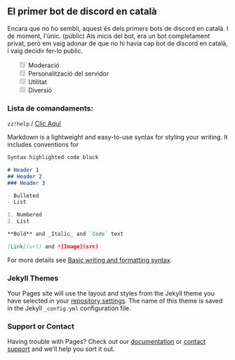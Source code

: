 ## El primer bot de discord en català

Encara que no ho sembli, aquest &eacute;s dels primers bots de discord en catal&agrave;. I de moment, l'&uacute;nic. (públic)
Als inicis del bot, era un bot completament privat, per&ograve; em vaig adonar de que no hi havia cap bot de discord en catal&agrave;, i vaig decidir fer-lo public.

<ul style="list-style: none;" class="contains-task-list">
<li class="task-list-item"><input type="checkbox" id="" disabled="" class="task-list-item-checkbox" checked=""> Moderació</li>
<li class="task-list-item"><input type="checkbox" id="" disabled="" class="task-list-item-checkbox" checked=""> Personalització del servidor</li>
<li class="task-list-item"><input type="checkbox" id="" disabled="" class="task-list-item-checkbox" checked=""> Utilitat</li>
<li class="task-list-item"><input type="checkbox" id="" disabled="" class="task-list-item-checkbox" checked=""> Diversió</li>
</ul>

### Lista de comandaments:
`zz!help` / [Clic Aquí](https://github.com/MrOrange9-JCT/Ezpezialet/wiki/Comandaments)


Markdown is a lightweight and easy-to-use syntax for styling your writing. It includes conventions for

```markdown
Syntax highlighted code block

# Header 1
## Header 2
### Header 3

- Bulleted
- List

1. Numbered
2. List

**Bold** and _Italic_ and `Code` text

[Link](url) and ![Image](src)
```

For more details see [Basic writing and formatting syntax](https://docs.github.com/en/github/writing-on-github/getting-started-with-writing-and-formatting-on-github/basic-writing-and-formatting-syntax).

### Jekyll Themes

Your Pages site will use the layout and styles from the Jekyll theme you have selected in your [repository settings](https://github.com/MrOrange9-JCT/Ezpezialet/settings/pages). The name of this theme is saved in the Jekyll `_config.yml` configuration file.

### Support or Contact

Having trouble with Pages? Check out our [documentation](https://docs.github.com/categories/github-pages-basics/) or [contact support](https://support.github.com/contact) and we’ll help you sort it out.
